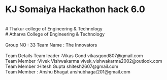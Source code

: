 # KJ Somaiya Hackathon hack 6.0 
<br>
# Thakur college of Engineering & Technology <br>
# Atharva College of Engineering & Technology
<br> <br>
Group NO : 33 
Team Name : The Innovators 
<br><br>
Team Details 
Team leader :Vikas Gond               vikasgond807@gmail.com <br>
Team Member :Vivek Vishwakarma        vivek_vishwakarma2002@outlook.com<br>
Team Member :Hitesh Gupta            shitesh2607@gmail.com<br>
Team Member : Anshu Bhagat           anshubhagat201@gmail.com<br>



